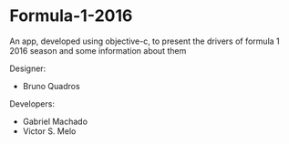 # Formula-1-2016
An app, developed using objective-c, to present the drivers of formula 1 2016 season and some information about them

Designer:
- Bruno Quadros

Developers:
- Gabriel Machado
- Victor S. Melo
